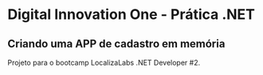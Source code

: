 # Digital Innovation One - Prática .NET

## Criando uma APP de cadastro em memória


Projeto para o bootcamp LocalizaLabs .NET Developer #2.
